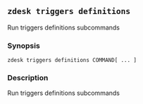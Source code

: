 ## `zdesk triggers definitions`

Run triggers definitions subcommands

### Synopsis

    zdesk triggers definitions COMMAND[ ... ]

### Description

Run triggers definitions subcommands

